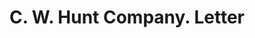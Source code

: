 ---
doi: 10.7916/D8N02JKX
date_other: '1892'
date_other_textual: '1892'
form: correspondence
genre:
- Letters (correspondence)
name:
- C. W. Hunt Company
object_in_context_url: https://biggert.cul.columbia.edu/items/view/ave_biggert_00966
subject_hierarchical_geographic:
- New York, New York, United States
subject_name:
- C. W. Hunt Company
title: C. W. Hunt Company. Letter
sort_title: C. W. Hunt Company. Letter
call_number: ave_biggert_00966
coordinates:
- 40.71277777777778,-74.00583333333333
pid: ave_biggert_00966
identifiers: ave_biggert_00966
thumbnail: https://derivativo-1.library.columbia.edu/iiif/2/ldpd:344508/full/!256,256/0/native.jpg
permalink: "/biggert/ave_biggert_00966/"
layout: iiif-image-page
---
